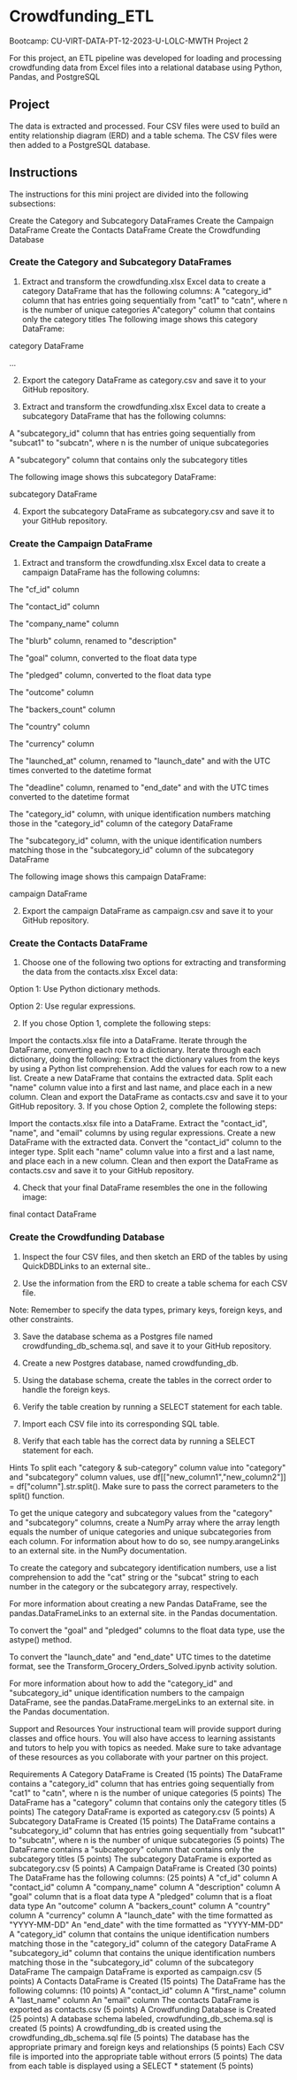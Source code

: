 # Crowdfunding_ETL
Bootcamp: CU-VIRT-DATA-PT-12-2023-U-LOLC-MWTH Project 2

For this project, an ETL pipeline was developed for loading and processing crowdfunding data from Excel files into a relational database using Python, Pandas, and PostgreSQL 

## Project
The data is extracted and processed. Four CSV files were used to build an entity relationship diagram (ERD) and a table schema. The CSV files were then added to a PostgreSQL database.

## Instructions
The instructions for this mini project are divided into the following subsections:

  Create the Category and Subcategory DataFrames
  Create the Campaign DataFrame
  Create the Contacts DataFrame
  Create the Crowdfunding Database

### Create the Category and Subcategory DataFrames
1. Extract and transform the crowdfunding.xlsx Excel data to create a category DataFrame that has the following columns:
    A "category_id" column that has entries going sequentially from "cat1" to "catn", where n is the number of unique categories
   A"category" column that contains only the category titles
   The following image shows this category DataFrame:

category DataFrame

...

2. Export the category DataFrame as category.csv and save it to your GitHub repository.

3. Extract and transform the crowdfunding.xlsx Excel data to create a subcategory DataFrame that has the following columns:

  A "subcategory_id" column that has entries going sequentially from "subcat1" to "subcatn", where n is the number of unique subcategories

  A "subcategory" column that contains only the subcategory titles

  The following image shows this subcategory DataFrame:

  subcategory DataFrame

4. Export the subcategory DataFrame as subcategory.csv and save it to your GitHub repository.

### Create the Campaign DataFrame
1. Extract and transform the crowdfunding.xlsx Excel data to create a campaign DataFrame has the following columns:

  The "cf_id" column
  
  The "contact_id" column
  
  The "company_name" column
  
  The "blurb" column, renamed to "description"
  
  The "goal" column, converted to the float data type
  
  The "pledged" column, converted to the float data type
  
  The "outcome" column
  
  The "backers_count" column
  
  The "country" column
  
  The "currency" column
  
  The "launched_at" column, renamed to "launch_date" and with the UTC times converted to the datetime format
  
  The "deadline" column, renamed to "end_date" and with the UTC times converted to the datetime format
  
  The "category_id" column, with unique identification numbers matching those in the "category_id" column of the category DataFrame
  
  The "subcategory_id" column, with the unique identification numbers matching those in the "subcategory_id" column of the subcategory DataFrame
  
  The following image shows this campaign DataFrame:

  campaign DataFrame

2. Export the campaign DataFrame as campaign.csv and save it to your GitHub repository.

### Create the Contacts DataFrame
1. Choose one of the following two options for extracting and transforming the data from the contacts.xlsx Excel data:

  Option 1: Use Python dictionary methods.
  
  Option 2: Use regular expressions.

2. If you chose Option 1, complete the following steps:

  Import the contacts.xlsx file into a DataFrame.
  Iterate through the DataFrame, converting each row to a dictionary.
  Iterate through each dictionary, doing the following:
  Extract the dictionary values from the keys by using a Python list comprehension.
  Add the values for each row to a new list.
  Create a new DataFrame that contains the extracted data.
  Split each "name" column value into a first and last name, and place each in a new column.
  Clean and export the DataFrame as contacts.csv and save it to your GitHub repository.
3. If you chose Option 2, complete the following steps:

Import the contacts.xlsx file into a DataFrame.
Extract the "contact_id", "name", and "email" columns by using regular expressions.
Create a new DataFrame with the extracted data.
Convert the "contact_id" column to the integer type.
Split each "name" column value into a first and a last name, and place each in a new column.
Clean and then export the DataFrame as contacts.csv and save it to your GitHub repository.

4. Check that your final DataFrame resembles the one in the following image:

final contact DataFrame

### Create the Crowdfunding Database
1. Inspect the four CSV files, and then sketch an ERD of the tables by using QuickDBDLinks to an external site..

2. Use the information from the ERD to create a table schema for each CSV file.

Note: Remember to specify the data types, primary keys, foreign keys, and other constraints.

3. Save the database schema as a Postgres file named crowdfunding_db_schema.sql, and save it to your GitHub repository.

4. Create a new Postgres database, named crowdfunding_db.

5. Using the database schema, create the tables in the correct order to handle the foreign keys.

6. Verify the table creation by running a SELECT statement for each table.

7. Import each CSV file into its corresponding SQL table.

8. Verify that each table has the correct data by running a SELECT statement for each.

Hints
To split each "category & sub-category" column value into "category" and "subcategory" column values, use df[["new_column1","new_column2"]] = df["column"].str.split(). Make sure to pass the correct parameters to the split() function.

To get the unique category and subcategory values from the "category" and "subcategory" columns, create a NumPy array where the array length equals the number of unique categories and unique subcategories from each column. For information about how to do so, see numpy.arangeLinks to an external site. in the NumPy documentation.

To create the category and subcategory identification numbers, use a list comprehension to add the "cat" string or the "subcat" string to each number in the category or the subcategory array, respectively.

For more information about creating a new Pandas DataFrame, see the pandas.DataFrameLinks to an external site. in the Pandas documentation.

To convert the "goal" and "pledged" columns to the float data type, use the astype() method.

To convert the "launch_date" and "end_date" UTC times to the datetime format, see the Transform_Grocery_Orders_Solved.ipynb activity solution.

For more information about how to add the "category_id" and "subcategory_id" unique identification numbers to the campaign DataFrame, see the pandas.DataFrame.mergeLinks to an external site. in the Pandas documentation.

Support and Resources
Your instructional team will provide support during classes and office hours. You will also have access to learning assistants and tutors to help you with topics as needed. Make sure to take advantage of these resources as you collaborate with your partner on this project.

Requirements
A Category DataFrame is Created (15 points)
The DataFrame contains a "category_id" column that has entries going sequentially from "cat1" to "catn", where n is the number of unique categories (5 points)
The DataFrame has a "category" column that contains only the category titles (5 points)
The category DataFrame is exported as category.csv (5 points)
A Subcategory DataFrame is Created (15 points)
The DataFrame contains a "subcategory_id" column that has entries going sequentially from "subcat1" to "subcatn", where n is the number of unique subcategories (5 points)
The DataFrame contains a "subcategory" column that contains only the subcategory titles (5 points)
The subcategory DataFrame is exported as subcategory.csv (5 points)
A Campaign DataFrame is Created (30 points)
The DataFrame has the following columns: (25 points)
A "cf_id" column
A "contact_id" column
A "company_name" column
A "description" column
A "goal" column that is a float data type
A "pledged" column that is a float data type
An "outcome" column
A "backers_count" column
A "country" column
A "currency" column
A "launch_date" with the time formatted as "YYYY-MM-DD"
An "end_date" with the time formatted as "YYYY-MM-DD"
A "category_id" column that contains the unique identification numbers matching those in the "category_id" column of the category DataFrame
A "subcategory_id" column that contains the unique identification numbers matching those in the "subcategory_id" column of the subcategory DataFrame
The campaign DataFrame is exported as campaign.csv (5 points)
A Contacts DataFrame is Created (15 points)
The DataFrame has the following columns: (10 points)
A "contact_id" column
A "first_name" column
A "last_name" column
An "email" column
The contacts DataFrame is exported as contacts.csv (5 points)
A Crowdfunding Database is Created (25 points)
A database schema labeled, crowdfunding_db_schema.sql is created (5 points)
A crowdfunding_db is created using the crowdfunding_db_schema.sql file (5 points)
The database has the appropriate primary and foreign keys and relationships (5 points)
Each CSV file is imported into the appropriate table without errors (5 points)
The data from each table is displayed using a SELECT * statement (5 points)
